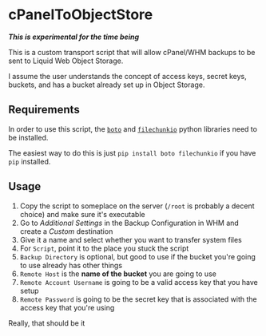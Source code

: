 cPanelToObjectStore
===================

**_This is experimental for the time being_**

This is a custom transport script that will allow cPanel/WHM backups to be sent to Liquid Web Object Storage.

I assume the user understands the concept of access keys, secret keys, buckets, and has a bucket already set up in Object Storage.

## Requirements ##

In order to use this script, the [`boto`](https://github.com/boto/boto) and [`filechunkio`](https://pypi.python.org/pypi/filechunkio/) python libraries need to be installed.

The easiest way to do this is just `pip install boto filechunkio` if you have `pip` installed.

## Usage ##

1. Copy the script to someplace on the server (`/root` is probably a decent choice) and make sure it's executable
1. Go to *Additional Settings* in the Backup Configuration in WHM and create a *Custom* destination
1. Give it a name and select whether you want to transfer system files
1. For `Script`, point it to the place you stuck the script
1. `Backup Directory` is optional, but good to use if the bucket you're going to use already has other things
1. `Remote Host` is the **name of the bucket** you are going to use
1. `Remote Account Username` is going to be a valid access key that you have setup
1. `Remote Password` is going to be the secret key that is associated with the access key that you're using

Really, that should be it
